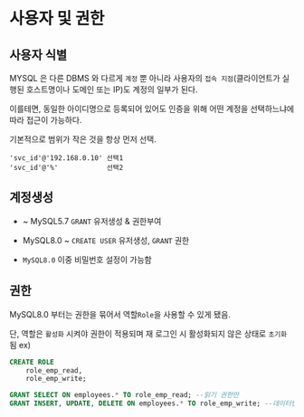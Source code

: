 # 사용자 및 권한

## 사용자 식별
MYSQL 은 다른 DBMS 와 다르게 `계정` 뿐 아니라 사용자의 `접속 지점`(클라이언트가 실행된 호스트명이나 도메인 또는 IP)도
계정의 일부가 된다.

이를테면, 동일한 아이디명으로 등록되어 있어도 인증을 위해 어떤 계정을 선택하느냐에 따라 접근이 가능하다.

기본적으로 범위가 작은 것을 항상 먼저 선택.
```
'svc_id'@'192.168.0.10' 선택1
'svc_id'@'%'            선택2
```


## 계정생성
- ~ MySQL5.7 `GRANT` 유저생성 & 권한부여
- MySQL8.0 ~ `CREATE USER` 유저생성, `GRANT` 권한


- `MySQL8.0` 이중 비밀번호 설정이 가능함

## 권한
MySQL8.0 부터는 권한을 묶어서 역할`Role`을 사용할 수 있게 됐음.

단, 역할은 `활성화` 시켜야 권한이 적용되며 재 로그인 시 활성화되지 않은 상태로 `초기화` 됨
ex)
```sql
CREATE ROLE
    role_emp_read,
    role_emp_write;

GRANT SELECT ON employees.* TO role_emp_read; --읽기 권한만
GRANT INSERT, UPDATE, DELETE ON employees.* TO role_emp_write; --데이터변경
```